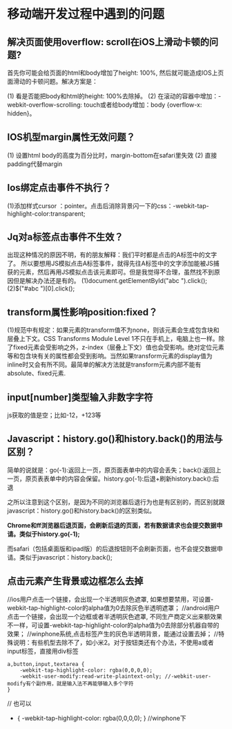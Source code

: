 
# 移动端开发过程中遇到的问题

## 解决页面使用overflow: scroll在iOS上滑动卡顿的问题?

首先你可能会给页面的html和body增加了height: 100%, 然后就可能造成IOS上页面滑动的卡顿问题。解决方案是：

(1) 看是否能把body和html的height: 100%去除掉。
(2) 在滚动的容器中增加：-webkit-overflow-scrolling: touch或者给body增加：body {overflow-x: hidden}。

## IOS机型margin属性无效问题？

(1) 设置html body的高度为百分比时，margin-bottom在safari里失效
(2) 直接padding代替margin


## Ios绑定点击事件不执行？

(1)添加样式cursor ：pointer。点击后消除背景闪一下的css：-webkit-tap-highlight-color:transparent;

## Jq对a标签点击事件不生效？

出现这种情况的原因不明，有的朋友解释：我们平时都是点击的A标签中的文字了。 所以要想用JS模拟点击A标签事件，就得先往A标签中的文字添加能被JS捕获的元素，然后再用JS模拟点击该元素即可。但是我觉得不合理，虽然找不到原因但是解决办法还是有的。
(1)document.getElementById("abc ").click();
(2)$("#abc ")[0].click();

## transform属性影响position:fixed？

(1)规范中有规定：如果元素的transform值不为none，则该元素会生成包含块和层叠上下文。CSS Transforms Module Level 1不只在手机上，电脑上也一样。除了fixed元素会受影响之外，z-index（层叠上下文）值也会受影响。绝对定位元素等和包含块有关的属性都会受到影响。当然如果transform元素的display值为inline时又会有所不同。最简单的解决方法就是transform元素内部不能有absolute、fixed元素.

## input[number]类型输入非数字字符

js获取的值是空；比如-12，+123等


## Javascript：history.go()和history.back()的用法与区别？

简单的说就是：go(-1):返回上一页，原页面表单中的内容会丢失；back():返回上一页，原页表表单中的内容会保留。history.go(-1):后退+刷新history.back():后退

之所以注意到这个区别，是因为不同的浏览器后退行为也是有区别的，而区别就跟javascript：history.go()和history.back()的区别类似。

**Chrome和ff浏览器后退页面，会刷新后退的页面，若有数据请求也会提交数据申请。类似于history.go(-1);**

而safari（包括桌面版和ipad版）的后退按钮则不会刷新页面，也不会提交数据申请。类似于javascript：history.back();


## 点击元素产生背景或边框怎么去掉

//ios用户点击一个链接，会出现一个半透明灰色遮罩, 如果想要禁用，可设置-webkit-tap-highlight-color的alpha值为0去除灰色半透明遮罩；
//android用户点击一个链接，会出现一个边框或者半透明灰色遮罩, 不同生产商定义出来额效果不一样，可设置-webkit-tap-highlight-color的alpha值为0去除部分机器自带的效果；
//winphone系统,点击标签产生的灰色半透明背景，能通过设置<meta name="msapplication-tap-highlight" content="no">去掉；
//特殊说明：有些机型去除不了，如小米2。对于按钮类还有个办法，不使用a或者input标签，直接用div标签 
```
a,button,input,textarea { 
    -webkit-tap-highlight-color: rgba(0,0,0,0); 
    -webkit-user-modify:read-write-plaintext-only; //-webkit-user-modify有个副作用，就是输入法不再能够输入多个字符
}   
```
// 也可以 
* { -webkit-tap-highlight-color: rgba(0,0,0,0); }
//winphone下
<meta name="msapplication-tap-highlight" content="no">
